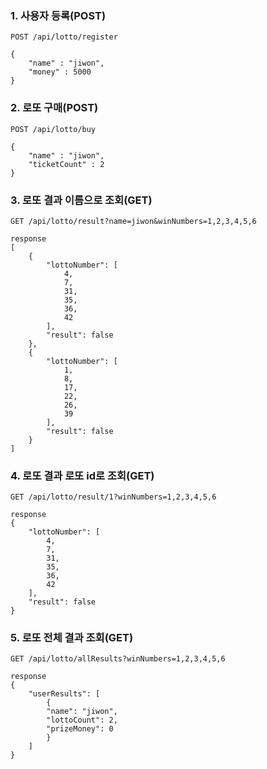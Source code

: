 ### 1. 사용자 등록(POST)
```
POST /api/lotto/register

{
    "name" : "jiwon",
    "money" : 5000 
}
```

### 2. 로또 구매(POST)
```
POST /api/lotto/buy

{
    "name" : "jiwon",
    "ticketCount" : 2
}
```

### 3. 로또 결과 이름으로 조회(GET)
```
GET /api/lotto/result?name=jiwon&winNumbers=1,2,3,4,5,6

response
[
    {
        "lottoNumber": [
            4,
            7,
            31,
            35,
            36,
            42
        ],
        "result": false
    },
    {
        "lottoNumber": [
            1,
            8,
            17,
            22,
            26,
            39
        ],
        "result": false
    }
]
```

### 4. 로또 결과 로또 id로 조회(GET)
```
GET /api/lotto/result/1?winNumbers=1,2,3,4,5,6

response
{
    "lottoNumber": [
        4,
        7,
        31,
        35,
        36,
        42
    ],
    "result": false
}
```

### 5. 로또 전체 결과 조회(GET)
```
GET /api/lotto/allResults?winNumbers=1,2,3,4,5,6

response
{
    "userResults": [
        {
        "name": "jiwon",
        "lottoCount": 2,
        "prizeMoney": 0
        }
    ]
}

```

